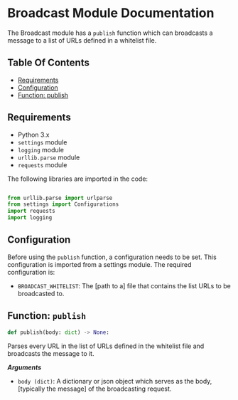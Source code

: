 # Broadcast Module Documentation

The Broadcast module has a `publish` function which can broadcasts a message to a list of URLs defined in a whitelist file.

## Table Of Contents

- [Requirements](#requirements)
- [Configuration](#configuration)
- [Function: publish](#function-publish)

## Requirements

- Python 3.x
- `settings` module
- `logging` module
- `urllib.parse` module
- `requests` module

The following libraries are imported in the code:

```python

from urllib.parse import urlparse
from settings import Configurations
import requests
import logging
```

## Configuration

Before using the `publish` function, a configuration needs to be set. This configuration is imported from a settings module. The required configuration is:

- `BROADCAST_WHITELIST`: The [path to a] file that contains the list URLs to be broadcasted to.

## Function: `publish`

```python
def publish(body: dict) -> None:
```

Parses every URL in the list of URLs defined in the whitelist file and broadcasts the message to it.

***Arguments***

- `body (dict)`: A dictionary or json object which serves as the body, [typically the message] of the broadcasting request.
